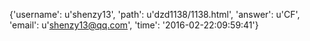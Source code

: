 {'username': u'shenzy13', 'path': u'dzd1138/1138.html', 'answer': u'CF', 'email': u'shenzy13@qq.com', 'time': '2016-02-22:09:59:41'}